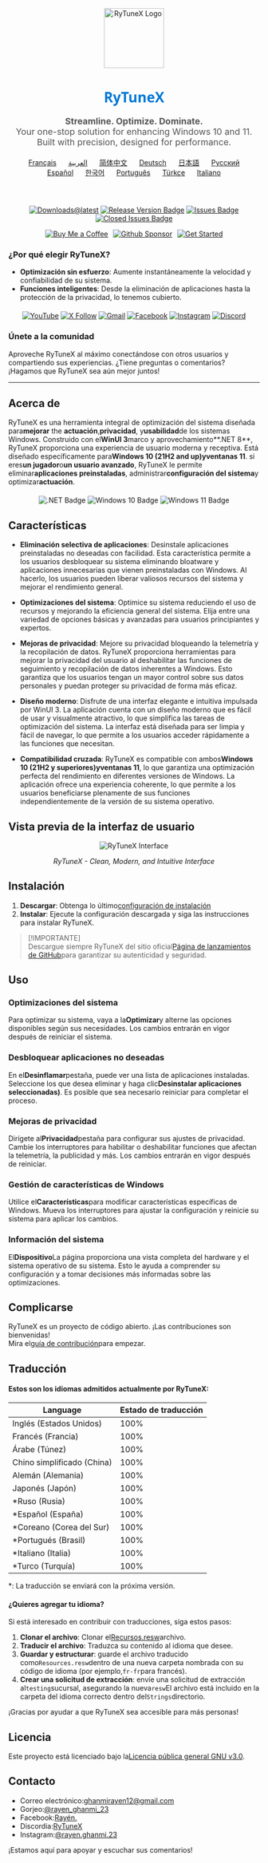 <div align="center">
  <img src="https://github.com/user-attachments/assets/bc2beddd-99fe-4a50-b85f-0806b754a176" alt="RyTuneX Logo" width="120">
</div>

<h1 align="center" style="font-family: 'Segoe UI', sans-serif; font-weight: 600; color: #0078D4;">RyTuneX</h1>

<p align="center" style="font-size: 1.1rem; color: #555;">
  <strong>Streamline. Optimize. Dominate.</strong><br>
  Your one-stop solution for enhancing Windows 10 and 11. Built with precision, designed for performance.
</p>

<div align="center" style="margin: 20px 0; text-align: center;">
  <a href="README.fr.md" style="margin: 0 10px;">Français</a>
  <a href="README.ar.md" style="margin: 0 10px;">العربية</a>
  <a href="README.zh-CN.md" style="margin: 0 10px;">简体中文</a>
  <a href="README.de.md" style="margin: 0 10px;">Deutsch</a>
  <a href="README.ja.md" style="margin: 0 10px;">日本語</a>
  <a href="README.ru.md" style="margin: 0 10px;">Русский</a>
  <a href="README.es.md" style="margin: 0 10px;">Español</a>
  <a href="README.ko.md" style="margin: 0 10px;">한국어</a>
  <a href="README.pt.md" style="margin: 0 10px;">Português</a>
  <a href="README.tr.md" style="margin: 0 10px;">Türkçe</a>
  <a href="README.it.md" style="margin: 0 10px;">Italiano</a>
</div><br>

<div align="center" style="margin: 20px 0;">
  
  [![Downloads@latest](https://img.shields.io/github/downloads/rayenghanmi/rytunex/total?style=for-the-badge)](https://github.com/rayenghanmi/rytunex/releases/latest/download/RyTuneX.Setup.zip)
  [![Release Version Badge](https://img.shields.io/github/v/release/rayenghanmi/rytunex?style=for-the-badge)](https://github.com/rayenghanmi/rytunex/releases)
  [![Issues Badge](https://img.shields.io/github/issues/rayenghanmi/rytunex?style=for-the-badge)](https://github.com/rayenghanmi/rytunex/issues)
  [![Closed Issues Badge](https://img.shields.io/github/issues-closed/rayenghanmi/rytunex?color=%238256d0&style=for-the-badge)](https://github.com/rayenghanmi/rytunex/issues?q=is%3Aissue+is%3Aclosed)<br>

<a href="https://www.buymeacoffee.com/rayen.ghanmi.22"><img src="https://img.shields.io/badge/Buy_Me_A_Coffee-FFDD00?style=for-the-badge&logo=buy-me-a-coffee&logoColor=black" alt="Buy Me a Coffee" style="margin-right: 10px;"></a><a href="https://github.com/sponsors/rayenghanmi"><img src="https://img.shields.io/badge/sponsor-30363D?style=for-the-badge&logo=GitHub-Sponsors&logoColor=#white" alt="Github Sponsor" style="margin-right: 10px;"></a><a href="https://github.com/rayenghanmi/RyTuneX/wiki/Installation"><img src="https://img.shields.io/badge/Get%20Started-RyTuneX-blue?style=for-the-badge" alt="Get Started"></a>

</div>

### ¿Por qué elegir RyTuneX?

-   **Optimización sin esfuerzo**: Aumente instantáneamente la velocidad y confiabilidad de su sistema.
-   **Funciones inteligentes**: Desde la eliminación de aplicaciones hasta la protección de la privacidad, lo tenemos cubierto.

<div align="center" style="margin: 20px 0;">
  <a href="https://youtube.com/@rayen.ghanmi.23?sub_confirmation=1"><img src="https://img.shields.io/badge/YouTube-FF0000?style=for-the-badge&logo=youtube&logoColor=white" alt="YouTube"></a>
  <a href="https://twitter.com/rayen_ghanmi_23"><img src="https://img.shields.io/badge/X-000000?style=for-the-badge&logo=x&logoColor=white" alt="X Follow"></a>
  <a href="mailto:ghanmirayen12@gmail.com"><img src="https://img.shields.io/badge/Gmail-D14836?style=for-the-badge&logo=gmail&logoColor=white" alt="Gmail"></a>
  <a href="https://www.facebook.com/rayen.ghanmi.23"><img src="https://img.shields.io/badge/Facebook-1877F2?style=for-the-badge&logo=facebook&logoColor=white" alt="Facebook"></a>
  <a href="https://www.instagram.com/rayen.ghanmi.23"><img src="https://img.shields.io/badge/Instagram-E4405F?style=for-the-badge&logo=instagram&logoColor=white" alt="Instagram"></a>
  <a href="https://discord.gg/gyBzyd364t"><img src="https://img.shields.io/badge/Discord-5865F2?style=for-the-badge&logo=discord&logoColor=white" alt="Discord"></a>
</div>

### Únete a la comunidad

Aproveche RyTuneX al máximo conectándose con otros usuarios y compartiendo sus experiencias. ¿Tiene preguntas o comentarios? ¡Hagamos que RyTuneX sea aún mejor juntos!

* * *

## Acerca de

RyTuneX es una herramienta integral de optimización del sistema diseñada para**mejorar** the **actuación**,**privacidad**, y**usabilidad**de los sistemas Windows. Construido con el**WinUI 3**marco y aprovechamiento**.NET 8**, RyTuneX proporciona una experiencia de usuario moderna y receptiva. Está diseñado específicamente para**Windows 10 (21H2 and up)**y**ventanas 11**. si eres**un jugador**o**un usuario avanzado**, RyTuneX le permite eliminar**aplicaciones preinstaladas**, administrar**configuración del sistema**y optimizar**actuación**.

<div align="center" style="margin: 20px 0;">
  <img src="https://img.shields.io/badge/.NET8-512BD4?style=for-the-badge&logo=dotnet&logoColor=white" alt=".NET Badge" />
  <img src="https://img.shields.io/badge/Windows_10-0078d7?style=for-the-badge&logo=windows-10&logoColor=white" alt="Windows 10 Badge" />
  <img src="https://img.shields.io/badge/Windows_11-0078d4?style=for-the-badge&logo=windows-11&logoColor=white" alt="Windows 11 Badge" />
</div>

## Características

-   **Eliminación selectiva de aplicaciones**: Desinstale aplicaciones preinstaladas no deseadas con facilidad. Esta característica permite a los usuarios desbloquear su sistema eliminando bloatware y aplicaciones innecesarias que vienen preinstaladas con Windows. Al hacerlo, los usuarios pueden liberar valiosos recursos del sistema y mejorar el rendimiento general.

-   **Optimizaciones del sistema**: Optimice su sistema reduciendo el uso de recursos y mejorando la eficiencia general del sistema. Elija entre una variedad de opciones básicas y avanzadas para usuarios principiantes y expertos.

-   **Mejoras de privacidad**: Mejore su privacidad bloqueando la telemetría y la recopilación de datos. RyTuneX proporciona herramientas para mejorar la privacidad del usuario al deshabilitar las funciones de seguimiento y recopilación de datos inherentes a Windows. Esto garantiza que los usuarios tengan un mayor control sobre sus datos personales y puedan proteger su privacidad de forma más eficaz.

-   **Diseño moderno**: Disfrute de una interfaz elegante e intuitiva impulsada por WinUI 3. La aplicación cuenta con un diseño moderno que es fácil de usar y visualmente atractivo, lo que simplifica las tareas de optimización del sistema. La interfaz está diseñada para ser limpia y fácil de navegar, lo que permite a los usuarios acceder rápidamente a las funciones que necesitan.

-   **Compatibilidad cruzada**: RyTuneX es compatible con ambos**Windows 10 (21H2 y superiores)**y**ventanas 11**, lo que garantiza una optimización perfecta del rendimiento en diferentes versiones de Windows. La aplicación ofrece una experiencia coherente, lo que permite a los usuarios beneficiarse plenamente de sus funciones independientemente de la versión de su sistema operativo.

## Vista previa de la interfaz de usuario

<div align="center">
  <picture>
    <source media="(prefers-color-scheme: dark)" srcset="https://github.com/user-attachments/assets/e8d2ad64-0401-4b1f-b7c9-c4fc09979459" />
    <source media="(prefers-color-scheme: light)" srcset="https://github.com/user-attachments/assets/86448dc8-49f8-4f80-ab6b-7c8da26e2d2f" />
    <img alt="RyTuneX Interface" src="https://github.com/user-attachments/assets/e8d2ad64-0401-4b1f-b7c9-c4fc09979459" />
  </picture>
  <p><em>RyTuneX - Clean, Modern, and Intuitive Interface</em></p>
</div>

## Instalación

1.  **Descargar**: Obtenga lo último[configuración de instalación](https://github.com/rayenghanmi/RyTuneX/releases/latest)
2.  **Instalar**: Ejecute la configuración descargada y siga las instrucciones para instalar RyTuneX.

> [!IMPORTANTE]  
> Descargue siempre RyTuneX del sitio oficial[Página de lanzamientos de GitHub](https://github.com/rayenghanmi/RyTuneX/releases)para garantizar su autenticidad y seguridad.

## Uso

### Optimizaciones del sistema

Para optimizar su sistema, vaya a la**Optimizar**y alterne las opciones disponibles según sus necesidades. Los cambios entrarán en vigor después de reiniciar el sistema.

### Desbloquear aplicaciones no deseadas

En el**Desinflamar**pestaña, puede ver una lista de aplicaciones instaladas. Seleccione los que desea eliminar y haga clic**Desinstalar aplicaciones seleccionadas)**. Es posible que sea necesario reiniciar para completar el proceso.

### Mejoras de privacidad

Dirígete al**Privacidad**pestaña para configurar sus ajustes de privacidad. Cambie los interruptores para habilitar o deshabilitar funciones que afectan la telemetría, la publicidad y más. Los cambios entrarán en vigor después de reiniciar.

### Gestión de características de Windows

Utilice el**Características**para modificar características específicas de Windows. Mueva los interruptores para ajustar la configuración y reinicie su sistema para aplicar los cambios.

### Información del sistema

El**Dispositivo**La página proporciona una vista completa del hardware y el sistema operativo de su sistema. Esto le ayuda a comprender su configuración y a tomar decisiones más informadas sobre las optimizaciones.

## Complicarse

RyTuneX es un proyecto de código abierto. ¡Las contribuciones son bienvenidas!  
Mira el[guía de contribución](https://github.com/rayenghanmi/RyTuneX/blob/main/CONTRIBUTING.md)para empezar.

## Traducción

#### Estos son los idiomas admitidos actualmente por RyTuneX:

| Language                   | Estado de traducción |
| -------------------------- | -------------------- |
| Inglés (Estados Unidos)    | 100%                 |
| Francés (Francia)          | 100%                 |
| Árabe (Túnez)              | 100%                 |
| Chino simplificado (China) | 100%                 |
| Alemán (Alemania)          | 100%                 |
| Japonés (Japón)            | 100%                 |
| \*Ruso (Rusia)             | 100%                 |
| \*Español (España)         | 100%                 |
| \*Coreano (Corea del Sur)  | 100%                 |
| \*Portugués (Brasil)       | 100%                 |
| \*Italiano (Italia)        | 100%                 |
| \*Turco (Turquía)          | 100%                 |

\*: La traducción se enviará con la próxima versión.

#### ¿Quieres agregar tu idioma?

Si está interesado en contribuir con traducciones, siga estos pasos:

1.  **Clonar el archivo**: Clonar el[Recursos.resw](../testing/Strings/en-us/Resources.resw)archivo.
2.  **Traducir el archivo**: Traduzca su contenido al idioma que desee.
3.  **Guardar y estructurar**: guarde el archivo traducido como`Resources.resw`dentro de una nueva carpeta nombrada con su código de idioma (por ejemplo,`fr-fr`para francés).
4.  **Crear una solicitud de extracción**: envíe una solicitud de extracción al`testing`sucursal, asegurando la nueva`resw`El archivo está incluido en la carpeta del idioma correcto dentro del`Strings`directorio.

¡Gracias por ayudar a que RyTuneX sea accesible para más personas!

## Licencia

Este proyecto está licenciado bajo la[Licencia pública general GNU v3.0](https://github.com/rayenghanmi/RyTuneX/blob/main/LICENSE.md).

## Contacto

-   Correo electrónico:[ghanmirayen12@gmail.com](mailto:ghanmirayen12@gmail.com)
-   Gorjeo:[@rayen_ghanmi_23](https://twitter.com/rayen_ghanmi_23)
-   Facebook:[Rayén.](https://www.facebook.com/rayen.ghanmi.23)
-   Discordia:[RyTuneX](https://discord.gg/gyBzyd364t)
-   Instagram:[@rayen.ghanmi.23](https://instagram.com/rayen.ghanmi.23)

¡Estamos aquí para apoyar y escuchar sus comentarios!
